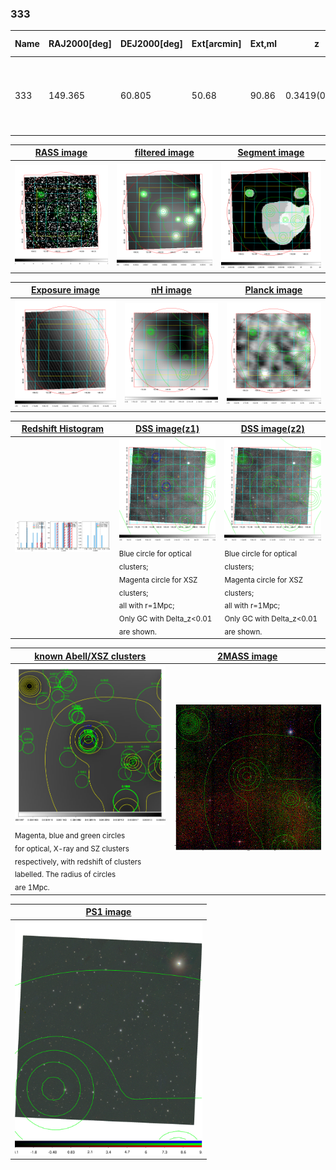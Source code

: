 <div STYLE="page-break-after: always;"></div>

### 333

|Name|RAJ2000[deg]|DEJ2000[deg] |Ext[arcmin]| Ext,ml | z | z_src| C|GC(XSZ,Delta_z<0.01)| GC(OPT,Delta_z<0.01)|GC| R_sig[arcmin] | R500[arcmin] | R500[Mpc]| CRsig[c/s] | CR500[c/s] |L500[1E44 erg/s]|F500[1E-12 erg/s/cm^2]| M500[1E14 Msun]|Tx[keV]|Cnt_sig|Beta|Rc[arcmin]|Comment|Alias|
|---|---|---|---|---|---|------|---|--------|---------|----------|---|---|---|---|---|---|---|---|---|---|---|---|---|---|
|333| 149.365| 60.805| 50.68| 90.86| 0.3419(0.006)| z1, z_opt| S| -| C, N, RM, W| C, N, Tar, W| 43.570| 5.837| 1.704| 0.626(0.100)| 0.547(0.087)| 43.688(32.137)| 11.183(8.227)| 20.07(6.31)| 15.29(3.11)| 614.7| 0.501(-0.001+0.002)| 9.156(-0.195+1.505)| An SZ cluster with $z$ = 0.3508 and offset = 0.55 Mpc| t697|

|[RASS image](../image/333/333_img.pdf)|[filtered image](../image/333/333_fil.pdf)|[Segment image](../image/333/333_seg.pdf)|
|-------------------|--------------------|-------------------|
| <img src="../image/333/333_img.png" width="300">  | <img src="../image/333/333_fil.png" width="300">   | <img src="../image/333/333_seg.png" width="300">  |

|[Exposure image](../image/333/333_mex.pdf)| [nH image](../image/333/333_nh.pdf)| [Planck image](../image/333/333_p.pdf)|
|-------------------|--------------------|-------------------|
|<img src="../image/333/333_mex.png" width="300">   | <img src="../image/333/333_nh.png" width="300">    | <img src="../image/333/333_p.png" width="300"> |

|[Redshift Histogram](../image/333/333_zg.pdf) | [DSS image(z1)](../image/333/333_dss_z1.pdf)      |  [DSS image(z2)](../image/333/333_dss_z2.pdf)    |
|-------------------|--------------------|-------------------|
|<img src="../image/333/333_zg.png" width="300"> |<img src="../image/333/333_dss_z1.png" width="300"> <sub><br>Blue circle for optical clusters; <br>Magenta circle for XSZ clusters; <br>all with r=1Mpc; <br>Only GC with Delta_z<0.01 are shown. </sub>| <img src="../image/333/333_dss_z2.png" width="300"><sub><br>Blue circle for optical clusters; <br>Magenta circle for XSZ clusters; <br>all with r=1Mpc; <br>Only GC with Delta_z<0.01 are shown. </sub> |

|[known Abell/XSZ clusters](../image/333/333_gc.pdf) | [2MASS image](../image/333/333_2mass.pdf)      |
|-------------------|-------------------|
|<img src=../image/333/333_gc.png width="300"> <br><sub>Magenta, blue and green circles <br>for optical, X-ray and SZ clusters <br>respectively, with redshift of clusters <br>labelled. The radius of circles <br>are 1Mpc.</sub>|<img src="../image/333/333_2mass.png" width="300">  |

|[PS1 image](../image/333/333_ps1.pdf)            |
|-------------------|
| <img src="../image/333/333_ps1.pdf" width="300">  |
